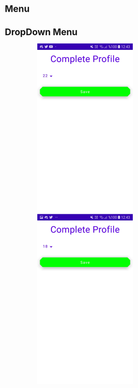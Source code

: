 # Menu

# DropDown Menu
<p align="center">
  <img src="images/dp1.jpg" width="300" />
  <img src="images/dp2.jpg" width="300" />
</p>
